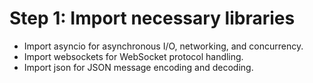 # Step 1: Import necessary libraries

- Import asyncio for asynchronous I/O, networking, and concurrency.
- Import websockets for WebSocket protocol handling.
- Import json for JSON message encoding and decoding.
